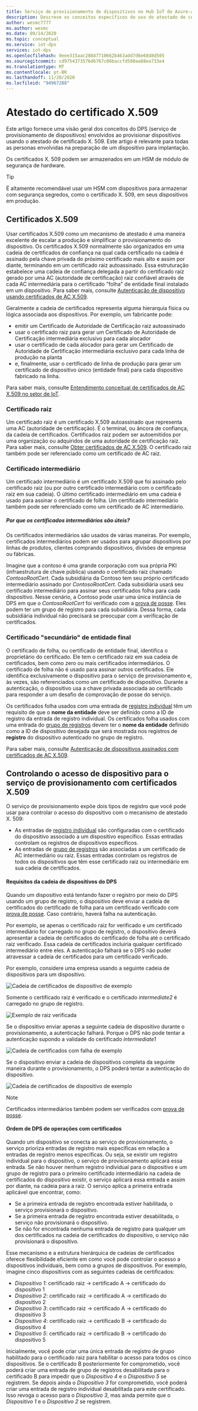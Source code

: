 ```yaml
---
title: Serviço de provisionamento de dispositivos no Hub IoT do Azure-atestado de certificado X. 509
description: Descreve os conceitos específicos do uso do atestado de certificado X. 509 com o DPS (serviço de provisionamento de dispositivos) e o Hub IoT
author: wesmc7777
ms.author: wesmc
ms.date: 09/14/2020
ms.topic: conceptual
ms.service: iot-dps
services: iot-dps
ms.openlocfilehash: 9eee315aac28847710662b463add7d6e68d8d505
ms.sourcegitcommit: cd9754373576d6767c06baccfd500ae88ea733e4
ms.translationtype: MT
ms.contentlocale: pt-BR
ms.lasthandoff: 11/20/2020
ms.locfileid: "94967288"
---
```

# <a name="x509-certificate-attestation"></a>Atestado do certificado X.509

Este artigo fornece uma visão geral dos conceitos do DPS (serviço de provisionamento de dispositivos) envolvidos ao provisionar dispositivos usando o atestado de certificado X. 509. Este artigo é relevante para todas as personas envolvidas na preparação de um dispositivo para implantação.

Os certificados X. 509 podem ser armazenados em um HSM de módulo de segurança de hardware.

> [!TIP]
> É altamente recomendável usar um HSM com dispositivos para armazenar com segurança segredos, como o certificado X. 509, em seus dispositivos em produção.


## <a name="x509-certificates"></a>Certificados X.509

Usar certificados X.509 como um mecanismo de atestado é uma maneira excelente de escalar a produção e simplificar o provisionamento do dispositivo. Os certificados X.509 normalmente são organizados em uma cadeia de certificados de confiança na qual cada certificado na cadeia é assinado pela chave privada do próximo certificado mais alto e assim por diante, terminando em um certificado raiz autoassinado. Essa estruturação estabelece uma cadeia de confiança delegada a partir do certificado raiz gerado por uma AC (autoridade de certificação) raiz confiável através de cada AC intermediária para o certificado "folha" de entidade final instalado em um dispositivo. Para saber mais, consulte [Autenticação de dispositivo usando certificados de AC X.509](../iot-hub/iot-hub-x509ca-overview.md). 

Geralmente a cadeia de certificados representa alguma hierarquia física ou lógica associada aos dispositivos. Por exemplo, um fabricante pode:
- emitir um Certificado de Autoridade de Certificação raiz autoassinado
- usar o certificado raiz para gerar um Certificado de Autoridade de Certificação intermediária exclusivo para cada alocador
- usar o certificado de cada alocador para gerar um Certificado de Autoridade de Certificação intermediária exclusivo para cada linha de produção na planta
- e, finalmente, usar o certificado de linha de produção para gerar um certificado de dispositivo único (entidade final) para cada dispositivo fabricado na linha. 

Para saber mais, consulte [Entendimento conceitual de certificados de AC X.509 no setor de IoT](../iot-hub/iot-hub-x509ca-concept.md). 

### <a name="root-certificate"></a>Certificado raiz

Um certificado raiz é um certificado X.509 autoassinado que representa uma AC (autoridade de certificação). É o terminal, ou âncora de confiança, da cadeia de certificados. Certificados raiz podem ser autoemitidos por uma organização ou adquiridos de uma autoridade de certificação raiz. Para saber mais, consulte [Obter certificados de AC X.509](../iot-hub/iot-hub-security-x509-get-started.md#get-x509-ca-certificates). O certificado raiz também pode ser referenciado como um certificado de AC raiz.

### <a name="intermediate-certificate"></a>Certificado intermediário

Um certificado intermediário é um certificado X.509 que foi assinado pelo certificado raiz (ou por outro certificado intermediário com o certificado raiz em sua cadeia). O último certificado intermediário em uma cadeia é usado para assinar o certificado de folha. Um certificado intermediário também pode ser referenciado como um certificado de AC intermediário.

##### <a name="why-are-intermediate-certs-useful"></a>Por que os certificados intermediários são úteis?
Os certificados intermediários são usados de várias maneiras. Por exemplo, certificados intermediários podem ser usados para agrupar dispositivos por linhas de produtos, clientes comprando dispositivos, divisões de empresa ou fábricas. 

Imagine que a contoso é uma grande corporação com sua própria PKI (infraestrutura de chave pública) usando o certificado raiz chamado *ContosoRootCert*. Cada subsidiária da Contoso tem seu próprio certificado intermediário assinado por *ContosoRootCert*. Cada subsidiária usará seu certificado intermediário para assinar seus certificados folha para cada dispositivo. Nesse cenário, a Contoso pode usar uma única instância de DPS em que o *ContosoRootCert* foi verificado com a [prova de posse](./how-to-verify-certificates.md). Eles podem ter um grupo de registro para cada subsidiária. Dessa forma, cada subsidiária individual não precisará se preocupar com a verificação de certificados.


### <a name="end-entity-leaf-certificate"></a>Certificado "secundário" de entidade final

O certificado de folha, ou certificado de entidade final, identifica o proprietário do certificado. Ele tem o certificado raiz em sua cadeia de certificados, bem como zero ou mais certificados intermediários. O certificado de folha não é usado para assinar outros certificados. Ele identifica exclusivamente o dispositivo para o serviço de provisionamento e, às vezes, são referenciados como um certificado de dispositivo. Durante a autenticação, o dispositivo usa a chave privada associada ao certificado para responder a um desafio de comprovação de posse do serviço.

Os certificados folha usados com uma entrada de [registro individual](./concepts-service.md#individual-enrollment) têm um requisito de que o **nome da entidade** deve ser definido como a ID de registro da entrada de registro individual. Os certificados folha usados com uma entrada do [grupo de registros](./concepts-service.md#enrollment-group) devem ter o **nome da entidade** definido como a ID de dispositivo desejada que será mostrada nos registros de **registro** do dispositivo autenticado no grupo de registro.

Para saber mais, consulte [Autenticação de dispositivos assinados com certificados de AC X.509](../iot-hub/iot-hub-x509ca-overview.md#authenticating-devices-signed-with-x509-ca-certificates).

## <a name="controlling-device-access-to-the-provisioning-service-with-x509-certificates"></a>Controlando o acesso de dispositivo para o serviço de provisionamento com certificados X.509

O serviço de provisionamento expõe dois tipos de registro que você pode usar para controlar o acesso do dispositivo com o mecanismo de atestado X. 509:  

- As entradas de [registro individual](./concepts-service.md#individual-enrollment) são configuradas com o certificado do dispositivo associado a um dispositivo específico. Essas entradas controlam os registros de dispositivos específicos.
- As entradas de [grupo de registros](./concepts-service.md#enrollment-group) são associadas a um certificado de AC intermediário ou raiz. Essas entradas controlam os registros de todos os dispositivos que têm esse certificado raiz ou intermediário em sua cadeia de certificados. 

#### <a name="dps-device-chain-requirements"></a>Requisitos da cadeia de dispositivos do DPS

Quando um dispositivo está tentando fazer o registro por meio do DPS usando um grupo de registro, o dispositivo deve enviar a cadeia de certificados do certificado de folha para um certificado verificado com [prova de posse](how-to-verify-certificates.md). Caso contrário, haverá falha na autenticação.

Por exemplo, se apenas o certificado raiz for verificado e um certificado intermediário for carregado no grupo de registro, o dispositivo deverá apresentar a cadeia de certificados do certificado de folha até o certificado raiz verificado. Essa cadeia de certificados incluiria qualquer certificado intermediário entre eles. A autenticação falhará se o DPS não puder atravessar a cadeia de certificados para um certificado verificado.

Por exemplo, considere uma empresa usando a seguinte cadeia de dispositivos para um dispositivo.

![Cadeia de certificados de dispositivo de exemplo](./media/concepts-x509-attestation/example-device-cert-chain.png) 

Somente o certificado raiz é verificado e o certificado *intermediate2* é carregado no grupo de registro.

![Exemplo de raiz verificada](./media/concepts-x509-attestation/example-root-verified.png) 

Se o dispositivo enviar apenas a seguinte cadeia de dispositivo durante o provisionamento, a autenticação falhará. Porque o DPS não pode tentar a autenticação supondo a validade do certificado *intermediate1*

![Cadeia de certificados com falha de exemplo](./media/concepts-x509-attestation/example-fail-cert-chain.png) 

Se o dispositivo enviar a cadeia de dispositivos completa da seguinte maneira durante o provisionamento, o DPS poderá tentar a autenticação do dispositivo.

![Cadeia de certificados de dispositivo de exemplo](./media/concepts-x509-attestation/example-device-cert-chain.png) 




> [!NOTE]
> Certificados intermediários também podem ser verificados com [prova de posse](how-to-verify-certificates.md).


#### <a name="dps-order-of-operations-with-certificates"></a>Ordem de DPS de operações com certificados
Quando um dispositivo se conecta ao serviço de provisionamento, o serviço prioriza entradas de registro mais específicas em relação a entradas de registro menos específicas. Ou seja, se existir um registro individual para o dispositivo, o serviço de provisionamento aplicará essa entrada. Se não houver nenhum registro individual para o dispositivo e um grupo de registro para o primeiro certificado intermediário na cadeia de certificados do dispositivo existir, o serviço aplicará essa entrada e assim por diante, na cadeia para a raiz. O serviço aplica a primeira entrada aplicável que encontrar, como:

- Se a primeira entrada de registro encontrada estiver habilitada, o serviço provisionará o dispositivo.
- Se a primeira entrada de registro encontrada estiver desabilitada, o serviço não provisionará o dispositivo.  
- Se não for encontrada nenhuma entrada de registro para qualquer um dos certificados na cadeia de certificados do dispositivo, o serviço não provisionará o dispositivo. 

Esse mecanismo e a estrutura hierárquica de cadeias de certificados oferece flexibilidade eficiente em como você pode controlar o acesso a dispositivos individuais, bem como a grupos de dispositivos. Por exemplo, imagine cinco dispositivos com as seguintes cadeias de certificados: 

- *Dispositivo 1*: certificado raiz -> certificado A -> certificado do dispositivo 1
- *Dispositivo 2*: certificado raiz -> certificado A -> certificado do dispositivo 2
- *Dispositivo 3*: certificado raiz -> certificado A -> certificado do dispositivo 3
- *Dispositivo 4*: certificado raiz -> certificado B -> certificado do dispositivo 4
- *Dispositivo 5*: certificado raiz -> certificado B -> certificado do dispositivo 5

Inicialmente, você pode criar uma única entrada de registro de grupo habilitado para o certificado raiz para habilitar o acesso para todos os cinco dispositivos. Se o certificado B posteriormente for comprometido, você poderá criar uma entrada de grupo de registros desabilitada para o certificado B para impedir que o *Dispositivo 4* e o *Dispositivo 5* se registrem. Se depois ainda o *Dispositivo 3* for comprometido, você poderá criar uma entrada de registro individual desabilitada para este certificado. Isso revoga o acesso para o *Dispositivo 3*, mas ainda permite que o *Dispositivo 1* e o *Dispositivo 2* se registrem.